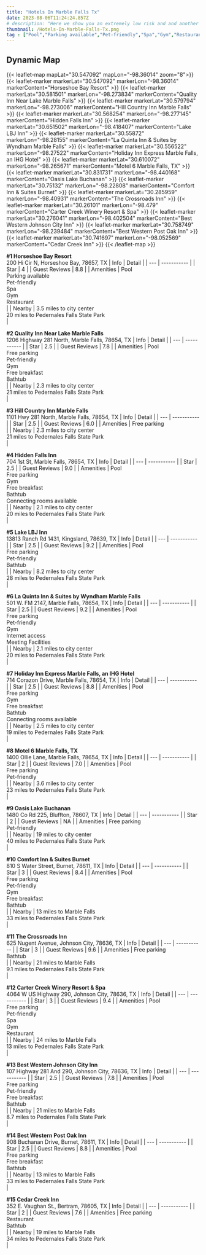 ```yaml
---
title: "Hotels In Marble Falls Tx"
date: 2023-08-06T11:24:24.857Z
# description: "Here we show you an extremely low risk and and another medium risk approach to earn passive income "
thumbnail: /Hotels-In-Marble-Falls-Tx.png
tag : ["Pool","Parking available","Pet-friendly","Spa","Gym","Restaurant","Free parking","Free breakfast","Bathtub","Connecting rooms available","Internet access","Meeting Facilities"]
---
```


## Dynamic Map
{{< leaflet-map  mapLat="30.547092" mapLon="-98.36014" zoom="8">}}
    {{< leaflet-marker markerLat="30.547092" markerLon="-98.36014" markerContent="Horseshoe Bay Resort" >}}
    {{< leaflet-marker markerLat="30.581501" markerLon="-98.273834" markerContent="Quality Inn Near Lake Marble Falls" >}}
    {{< leaflet-marker markerLat="30.579794" markerLon="-98.273006" markerContent="Hill Country Inn Marble Falls" >}}
    {{< leaflet-marker markerLat="30.568254" markerLon="-98.277145" markerContent="Hidden Falls Inn" >}}
    {{< leaflet-marker markerLat="30.651502" markerLon="-98.418407" markerContent="Lake LBJ Inn" >}}
    {{< leaflet-marker markerLat="30.55872" markerLon="-98.28155" markerContent="La Quinta Inn & Suites by Wyndham Marble Falls" >}}
    {{< leaflet-marker markerLat="30.556522" markerLon="-98.27522" markerContent="Holiday Inn Express Marble Falls, an IHG Hotel" >}}
    {{< leaflet-marker markerLat="30.610072" markerLon="-98.265671" markerContent="Motel 6 Marble Falls, TX" >}}
    {{< leaflet-marker markerLat="30.831731" markerLon="-98.440168" markerContent="Oasis Lake Buchanan" >}}
    {{< leaflet-marker markerLat="30.75132" markerLon="-98.22808" markerContent="Comfort Inn & Suites Burnet" >}}
    {{< leaflet-marker markerLat="30.285959" markerLon="-98.40931" markerContent="The Crossroads Inn" >}}
    {{< leaflet-marker markerLat="30.26101" markerLon="-98.479" markerContent="Carter Creek Winery Resort & Spa" >}}
    {{< leaflet-marker markerLat="30.276041" markerLon="-98.402504" markerContent="Best Western Johnson City Inn" >}}
    {{< leaflet-marker markerLat="30.758749" markerLon="-98.239484" markerContent="Best Western Post Oak Inn" >}}
    {{< leaflet-marker markerLat="30.741697" markerLon="-98.052569" markerContent="Cedar Creek Inn" >}}
{{< /leaflet-map >}}


**#1 Horseshoe Bay Resort**<br>200 Hi Cir N, Horseshoe Bay, 78657, TX
| Info | Detail |
| --- | ----------- |
| Star | 4 |
| Guest Reviews | 8.8 |
| Amenities | Pool<br>Parking available<br>Pet-friendly<br>Spa<br>Gym<br>Restaurant<br> |
| Nearby | 3.5 miles to city center<br>20 miles to Pedernales Falls State Park<br> |

**#2 Quality Inn Near Lake Marble Falls**<br>1206 Highway 281 North, Marble Falls, 78654, TX
| Info | Detail |
| --- | ----------- |
| Star | 2.5 |
| Guest Reviews | 7.8 |
| Amenities | Pool<br>Free parking<br>Pet-friendly<br>Gym<br>Free breakfast<br>Bathtub<br> |
| Nearby | 2.3 miles to city center<br>21 miles to Pedernales Falls State Park<br> |

**#3 Hill Country Inn Marble Falls**<br>1101 Hwy 281 North, Marble Falls, 78654, TX
| Info | Detail |
| --- | ----------- |
| Star | 2.5 |
| Guest Reviews | 6.0 |
| Amenities | Free parking<br> |
| Nearby | 2.3 miles to city center<br>21 miles to Pedernales Falls State Park<br> |

**#4 Hidden Falls Inn**<br>704 1st St, Marble Falls, 78654, TX
| Info | Detail |
| --- | ----------- |
| Star | 2.5 |
| Guest Reviews | 9.0 |
| Amenities | Pool<br>Free parking<br>Gym<br>Free breakfast<br>Bathtub<br>Connecting rooms available<br> |
| Nearby | 2.1 miles to city center<br>20 miles to Pedernales Falls State Park<br> |

**#5 Lake LBJ Inn**<br>13813 Ranch Rd 1431, Kingsland, 78639, TX
| Info | Detail |
| --- | ----------- |
| Star | 2.5 |
| Guest Reviews | 9.2 |
| Amenities | Pool<br>Free parking<br>Pet-friendly<br>Bathtub<br> |
| Nearby | 8.2 miles to city center<br>28 miles to Pedernales Falls State Park<br> |

**#6 La Quinta Inn & Suites by Wyndham Marble Falls**<br>501 W. FM 2147, Marble Falls, 78654, TX
| Info | Detail |
| --- | ----------- |
| Star | 2.5 |
| Guest Reviews | 9.2 |
| Amenities | Pool<br>Free parking<br>Pet-friendly<br>Gym<br>Internet access<br>Meeting Facilities<br> |
| Nearby | 2.1 miles to city center<br>20 miles to Pedernales Falls State Park<br> |

**#7 Holiday Inn Express Marble Falls, an IHG Hotel**<br>714 Corazon Drive, Marble Falls, 78654, TX
| Info | Detail |
| --- | ----------- |
| Star | 2.5 |
| Guest Reviews | 8.8 |
| Amenities | Pool<br>Free parking<br>Gym<br>Free breakfast<br>Bathtub<br>Connecting rooms available<br> |
| Nearby | 2.5 miles to city center<br>19 miles to Pedernales Falls State Park<br> |

**#8 Motel 6 Marble Falls, TX**<br>1400 Ollie Lane, Marble Falls, 78654, TX
| Info | Detail |
| --- | ----------- |
| Star | 2 |
| Guest Reviews | 7.0 |
| Amenities | Pool<br>Free parking<br>Pet-friendly<br> |
| Nearby | 3.6 miles to city center<br>23 miles to Pedernales Falls State Park<br> |

**#9 Oasis Lake Buchanan**<br>1480 Co Rd 225, Bluffton, 78607, TX
| Info | Detail |
| --- | ----------- |
| Star | 2 |
| Guest Reviews | NA |
| Amenities | Free parking<br>Pet-friendly<br> |
| Nearby | 19 miles to city center<br>40 miles to Pedernales Falls State Park<br> |

**#10 Comfort Inn & Suites Burnet**<br>810 S Water Street, Burnet, 78611, TX
| Info | Detail |
| --- | ----------- |
| Star | 3 |
| Guest Reviews | 8.4 |
| Amenities | Pool<br>Free parking<br>Pet-friendly<br>Gym<br>Free breakfast<br>Bathtub<br> |
| Nearby | 13 miles to Marble Falls<br>33 miles to Pedernales Falls State Park<br> |

**#11 The Crossroads Inn**<br>625 Nugent Avenue, Johnson City, 78636, TX
| Info | Detail |
| --- | ----------- |
| Star | 3 |
| Guest Reviews | 9.6 |
| Amenities | Free parking<br>Bathtub<br> |
| Nearby | 21 miles to Marble Falls<br>9.1 miles to Pedernales Falls State Park<br> |

**#12 Carter Creek Winery Resort & Spa**<br>4064 W US Highway 290, Johnson City, 78636, TX
| Info | Detail |
| --- | ----------- |
| Star | 3 |
| Guest Reviews | 9.4 |
| Amenities | Pool<br>Free parking<br>Pet-friendly<br>Spa<br>Gym<br>Restaurant<br> |
| Nearby | 24 miles to Marble Falls<br>13 miles to Pedernales Falls State Park<br> |

**#13 Best Western Johnson City Inn**<br>107 Highway 281 And 290, Johnson City, 78636, TX
| Info | Detail |
| --- | ----------- |
| Star | 2.5 |
| Guest Reviews | 7.8 |
| Amenities | Pool<br>Free parking<br>Pet-friendly<br>Free breakfast<br>Bathtub<br> |
| Nearby | 21 miles to Marble Falls<br>8.7 miles to Pedernales Falls State Park<br> |

**#14 Best Western Post Oak Inn**<br>908 Buchanan Drive, Burnet, 78611, TX
| Info | Detail |
| --- | ----------- |
| Star | 2.5 |
| Guest Reviews | 8.8 |
| Amenities | Pool<br>Free parking<br>Free breakfast<br>Bathtub<br> |
| Nearby | 13 miles to Marble Falls<br>33 miles to Pedernales Falls State Park<br> |

**#15 Cedar Creek Inn**<br>352 E. Vaughan St., Bertram, 78605, TX
| Info | Detail |
| --- | ----------- |
| Star | 2 |
| Guest Reviews | 7.6 |
| Amenities | Free parking<br>Restaurant<br>Bathtub<br> |
| Nearby | 19 miles to Marble Falls<br>34 miles to Pedernales Falls State Park<br> |


